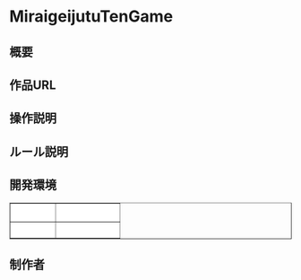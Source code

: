 # MiraigeijutuTenGame

## 概要  

## 作品URL  

## 操作説明



## ルール説明



## 開発環境  

<table border="1" width="300">
<tr>
<th bgcolor="#FFFFFF"><font color="#FFFFFF">エンジン</font></th>
<th bgcolor="#FFFFFF"><font color="#FFFFFF">バージョン</font></th>
</tr>
 <tr>
<th bgcolor="#FFFFFF"><font color="#FFFFFF">Unity</font></th>
<th bgcolor="#FFFFFF"><font color="#FFFFFF">2021.3.25f1</font></th>
</tr>
</table>

## 制作者  



